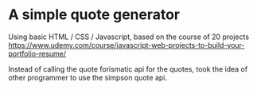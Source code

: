 # A simple quote generator 

Using basic HTML / CSS / Javascript, based on the course of 20 projects
https://www.udemy.com/course/javascript-web-projects-to-build-your-portfolio-resume/

Instead of calling the quote forismatic api for the quotes, took the idea
of other programmer to use the simpson quote api.
